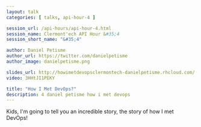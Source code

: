 ```yaml
---
layout: talk
categories: [ talks, api-hour-4 ]

session_url: /api-hours/api-hour-4.html
session_name: Clermont'ech API Hour &#35;4
session_short_name: "&#35;4"

author: Daniel Petisme
author_url: https://twitter.com/danielpetisme
author_image: danielpetisme.png

slides_url: http://howimetdevopsclermontech-danielpetisme.rhcloud.com/
video: 3HHtJI1PEKY

title: "How I Met DevOps?"
description: 4 daniel petisme how i met devops
---
```




Kids, I'm going to tell you an incredible story, the story of how I met DevOps!
